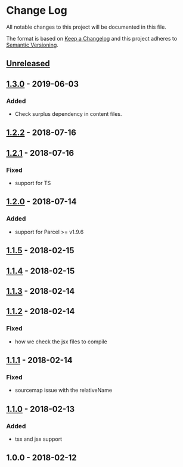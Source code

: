 # Change Log
All notable changes to this project will be documented in this file.

The format is based on [Keep a Changelog](http://keepachangelog.com/)
and this project adheres to [Semantic Versioning](http://semver.org/).

## [Unreleased]

## [1.3.0] - 2019-06-03
### Added
- Check surplus dependency in content files.

## [1.2.2] - 2018-07-16

## [1.2.1] - 2018-07-16
### Fixed
- support for TS

## [1.2.0] - 2018-07-14
### Added
- support for Parcel >= v1.9.6

## [1.1.5] - 2018-02-15

## [1.1.4] - 2018-02-15

## [1.1.3] - 2018-02-14

## [1.1.2] - 2018-02-14
### Fixed
- how we check the jsx files to compile

## [1.1.1] - 2018-02-14
### Fixed
- sourcemap issue with the relativeName

## [1.1.0] - 2018-02-13
### Added
- tsx and jsx support

## 1.0.0 - 2018-02-12
[Unreleased]: https://github.com/tinchoz49/parcel-plugin-surplus/compare/v1.3.0...HEAD
[1.3.0]: https://github.com/tinchoz49/parcel-plugin-surplus/compare/v1.2.2...v1.3.0
[1.2.2]: https://github.com/tinchoz49/parcel-plugin-surplus/compare/v1.2.1...v1.2.2
[1.2.1]: https://github.com/tinchoz49/parcel-plugin-surplus/compare/v1.2.0...v1.2.1
[1.2.0]: https://github.com/tinchoz49/parcel-plugin-surplus/compare/v1.1.5...v1.2.0
[1.1.5]: https://github.com/tinchoz49/parcel-plugin-surplus/compare/v1.1.4...v1.1.5
[1.1.4]: https://github.com/tinchoz49/parcel-plugin-surplus/compare/v1.1.3...v1.1.4
[1.1.3]: https://github.com/tinchoz49/parcel-plugin-surplus/compare/v1.1.2...v1.1.3
[1.1.2]: https://github.com/tinchoz49/parcel-plugin-surplus/compare/v1.1.1...v1.1.2
[1.1.1]: https://github.com/tinchoz49/parcel-plugin-surplus/compare/v1.1.0...v1.1.1
[1.1.0]: https://github.com/tinchoz49/parcel-plugin-surplus/compare/v1.0.0...v1.1.0
